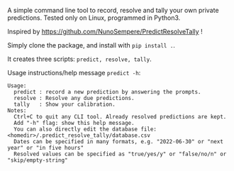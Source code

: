 A simple command line tool to record, resolve and tally your own private predictions. Tested only on Linux, programmed in Python3.

Inspired by https://github.com/NunoSempere/PredictResolveTally !

Simply clone the package, and install with `pip install .`. 

It creates three scripts: `predict, resolve, tally`.

Usage instructions/help message ``predict -h``:

```
Usage: 
  predict : record a new prediction by answering the prompts.
  resolve : Resolve any due predictions.
  tally   : Show your calibration.
Notes:
  Ctrl+C to quit any CLI tool. Already resolved predictions are kept.
  Add "-h" flag: show this help message.
  You can also directly edit the database file: <homedir>/.predict_resolve_tally/database.csv
  Dates can be specified in many formats, e.g. "2022-06-30" or "next year" or "in five hours"
  Resolved values can be specified as "true/yes/y" or "false/no/n" or "skip/empty-string"
```
